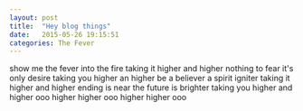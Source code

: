 ```yaml
---
layout: post
title:  "Hey blog things"
date:   2015-05-26 19:15:51
categories: The Fever
---
```


show me the fever
into the fire
taking it higher and higher
nothing to fear
it's only desire
taking you higher an higher
be a believer
a spirit igniter
taking it higher and higher
ending is near
the future is brighter
taking you higher and higher
ooo
higher
higher
ooo
higher
higher
ooo
